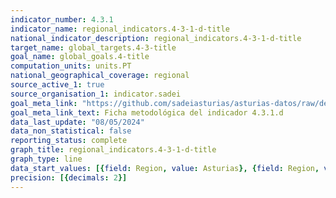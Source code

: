 ```yaml
---
indicator_number: 4.3.1
indicator_name: regional_indicators.4-3-1-d-title
national_indicator_description: regional_indicators.4-3-1-d-title
target_name: global_targets.4-3-title
goal_name: global_goals.4-title
computation_units: units.PT
national_geographical_coverage: regional
source_active_1: true
source_organisation_1: indicator.sadei
goal_meta_link: "https://github.com/sadeiasturias/asturias-datos/raw/develop/descargas/metodologia/4.3.1.d.pdf"
goal_meta_link_text: Ficha metodológica del indicador 4.3.1.d
data_last_update: "08/05/2024"
data_non_statistical: false
reporting_status: complete
graph_title: regional_indicators.4-3-1-d-title
graph_type: line
data_start_values: [{field: Region, value: Asturias}, {field: Region, value: España}]
precision: [{decimals: 2}]
---
```


